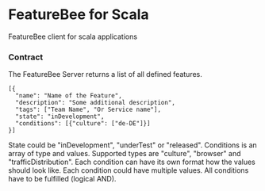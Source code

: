 # FeatureBee for Scala
FeatureBee client for scala applications


### Contract
The FeatureBee Server returns a list of all defined features.

    [{
      "name": "Name of the Feature",
      "description": "Some additional description",
      "tags": ["Team Name", "Or Service name"],
      "state": "inDevelopment",
      "conditions": [{"culture": ["de-DE"]}]
    }]

State could be "inDevelopment", "underTest" or "released". 
Conditions is an array of type and values. Supported types are "culture", "browser" and "trafficDistribution". Each condition can have its own format how the values should look like. Each condition could have multiple values. All conditions have to be fulfilled (logical AND).

